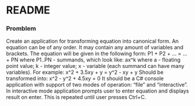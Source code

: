 # README #

### Promblem ###

Create an application for transforming equation into canonical form. An equation can be of any order. It may contain any amount of variables and brackets. The equation will be given in the following form: P1 + P2 + ... = ... + PN where P1..PN - summands, which look like: ax^k where a - floating point value; k - integer value; x - variable (each summand can have many variables). For example: x^2 + 3.5xy + y = y^2 - xy + y Should be transformed into: x^2 - y^2 + 4.5xy = 0 It should be a C# console application with support of two modes of operation: “file” and “interactive”. In interactive mode application prompts user to enter equation and displays result on enter. This is repeated until user presses Ctrl+C.